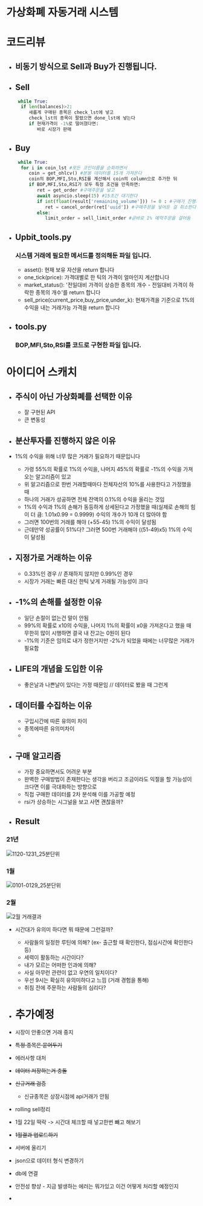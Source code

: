 # 가상화폐 자동거래 시스템
# 코드리뷰
  * ## 비동기 방식으로 Sell과 Buy가 진행됩니다.

  * ## Sell
    ```python
     while True:
      if len(balances)>2:
         새롭게 구매된 종목은 check_lst에 넣고
         check_lst의 종목이 팔렸으면 done_lst에 넣는다
         if 현재가격이 -1%로 떨어졌다면:
            바로 시장가 판매
    ```


  * ## Buy
    ```python
     while True: 
      for i in coin_lst #모든 코인이름을 순회하면서
         coin = get_ohlcv() #분봉 데이터를 15개 가져온다
         coin의 BOP,MFI,Sto,RSI를 계산해서 coin의 column으로 추가한 뒤
         if BOP,MFI,Sto,RSI가 모두 특정 조건을 만족하면:
            ret = get_order #구매주문을 넣고
            await asyncio.sleep(15) #15초간 대기한다
            if int(float(result['remaining_volume'])) != 0 : #구매가 진행되지 않았으면
               ret = cancel_order(ret['uuid']) #구매주문을 넣어둔 걸 취소한다
            else:
               limit_order = sell_limit_order #곧바로 1% 예약주문을 걸어둠
    ```   

   * ## Upbit_tools.py
     ### 시스템 거래에 필요한 메서드를 정의해둔 파일 입니다.
     * asset(): 현재 보유 자산을 return 합니다
     * one_tick(price): 가격대별로 한 틱의 가격이 얼마인지 계산합니다
     * market_status(): '전일대비 가격이 상승한 종목의 개수 - 전일대비 가격이 하락한 종목의 개수'를 return 합니다 
     * sell_price(current_price,buy_price,under_k): 현재가격을 기준으로 1%의 수익을 내는 거래가능 가격을 return 합니다
   * ## tools.py
     ### BOP,MFI,Sto,RSI를 코드로 구현한 파일 입니다.

# 아이디어 스캐치
  * ## 주식이 아닌 가상화폐를 선택한 이유 
     * 잘 구현된 API 
     * 큰 변동성

  * ## 분산투자를 진행하지 않은 이유
   * 1%의 수익을 위해 너무 많은 거래가 필요하기 때문입니다
     * 가령 55%의 확률로 1%의 수익을, 나머지 45%의 확률로 -1%의 수익을 가져오는 알고리즘이 있고
     * 위 알고리즘으로 한번 거래할때마다 전체자산의 10%를 사용한다고 가정했을 때
     * 하나의 거래가 성공하면 전체 잔액의 0.1%의 수익을 올리는 것임
     * 1%의 수익과 1%의 손해가 동등하게 상세된다고 가정했을 때(실제로 손해의 힘이 더 큼: 1.01x0.99 = 0.9999) 수익의 개수가 10개 더 많아야 함
     * 그러면 100번의 거래를 해야 (+55-45) 1%의 수익이 달성됨
     * 근데만약 성공률이 51%다? 그러면 500번 거래해야 ((51-49)x5) 1%의 수익이 달성됨


  * ## 지정가로 거래하는 이유
     * 0.33%인 경우 // 존재하지 않지만 0.99%인 경우
     * 시장가 거래는 빠른 대신 한틱 낮게 거래될 가능성이 크다

  * ## -1%의 손해를 설정한 이유
     * 일단 손절이 없는건 말이 안됨
     * 99%의 확률로 x10의 수익을, 나머지 1%의 확률이 x0을 가져온다고 했을 때 무한히 많이 시행하면 결국 내 잔고는 0원이 된다
     * -1%의 기준은 임의로 내가 정한거지만 -2%가 되었을 때에는 너무많은 거래가 필요함

  * ## LIFE의 개념을 도입한 이유
    * 좋은날과 나쁜날이 있다는 가정 때문임 // 데이터로 봤을 때 그런게 

  * ## 데이터를 수집하는 이유
    * 구입시간에 따른 유의미 차이
    * 종목에따른 유의미차이
    * 
  * ## 구매 알고리즘
    * 가장 중요하면서도 어려운 부분
    * 완벽한 구매방법이 존재한다는 생각을 버리고 조금이라도 익절을 할 가능성이 크다면 이를 극대화하는 방향으로
    * 직접 구매한 데이터를 2차 분석해 이를 가공할 예정
    * rsi가 상승하는 시그널을 보고 사면 괜찮을까?



  * ## Result
### 21년
![1120-1231_25분단위](https://user-images.githubusercontent.com/25142537/151659656-bb496572-08c6-4186-a013-bf660435dc5e.png)

### 1월
![0101-0129_25분단위](https://user-images.githubusercontent.com/25142537/151659658-c31c9607-04ed-43e8-b4a1-fac63c563500.png)

### 2월
![2월 거래결과](https://user-images.githubusercontent.com/25142537/156164472-420a9f59-81ea-4055-a1ec-2ca13c386b88.png)


   * 시간대가 유의미 하다면 뭐 때문에 그런걸까?
     * 사람들의 일정한 루틴에 의해? (ex- 출근할 때 확인한다, 점심시간에 확인한다 등)
     * 세력이 활동하는 시간이다?
     * 내가 모르는 어떠한 인과에 의해?
     * 사실 아무런 관련이 없고 우연의 일치이다?
     * 우선 9시는 확실히 유의미하다고 느낌 (거래 경험을 통해)
     * 취침 전에 주문하는 사람들의 심리다?

* # 추가예정

* 시장이 안좋으면 거래 중지
* ~~특정 종목은 묻어두기~~
* 에러사항 대처
* ~~데이터 저장하는거 충돌~~
* ~~신규거래 검증~~
  * 신규종목은 상장시점에 api거래가 안됨
* rolling sell정리
* 1월 22일 떡락 -> 시간대 체크할 때 넣고한번 뺴고 해보기
* ~~1월결과 업로드하기~~

* 서버에 올리기
* json으로 데이터 형식 변경하기
* db에 연결
* 안전성 향샹 - 지금 발생하는 에러는 뭐가있고 이건 어떻게 처리할 예정인지
* 


